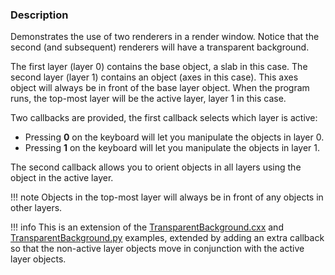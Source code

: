 ### Description

Demonstrates the use of two renderers in a render window. Notice that the second (and subsequent) renderers will have a transparent background.

The first layer (layer 0) contains the base object, a slab in this case. The second layer (layer 1) contains an object (axes in this case). This axes object will always be in front of the base layer object. When the program runs, the top-most layer will be the active layer, layer 1 in this case.

Two callbacks are provided, the first callback selects which layer is active:

- Pressing **0** on the keyboard will let you manipulate the objects in layer 0.
- Pressing **1** on the keyboard will let you manipulate the objects in layer 1.

The second callback allows you to orient objects in all layers using the object in the active layer.

!!! note
    Objects in the top-most layer will always be in front of any objects in other layers.

!!! info
    This is an extension of the [TransparentBackground.cxx](../../../Cxx/Rendering/TransparentBackground) and [TransparentBackground.py](../../../Python/Rendering/TransparentBackground) examples, extended by adding an extra callback so that the non-active layer objects move in conjunction with the active layer objects.
